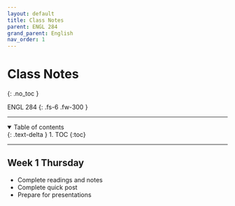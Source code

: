 ```yaml
---
layout: default
title: Class Notes
parent: ENGL 284
grand_parent: English
nav_order: 1
---
```


# Class Notes
{: .no_toc }

ENGL 284
{: .fs-6 .fw-300 }

---

<details open markdown="block">
  <summary>
    Table of contents
  </summary>
  {: .text-delta }
1. TOC
{:toc}
</details>

---

## Week 1 Thursday
- Complete readings and notes
- Complete quick post
- Prepare for presentations






















